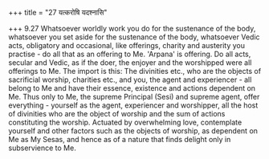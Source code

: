 +++
title = "27 यत्करोषि यदश्नासि"

+++
9.27 Whatsoever worldly work you do for the sustenance of the body,
whatsoever you set aside for the sustenance of the body, whatsoever
Vedic acts, obligatory and occasional, like offerings, charity and
austerity you practise - do all that as an offering to Me. 'Arpana' is
offering. Do all acts, secular and Vedic, as if the doer, the enjoyer
and the worshipped were all offerings to Me. The import is this: The
divinities etc., who are the objects of sacrificial worship, charities
etc., and you, the agent and experiencer - all belong to Me and have
their essence, existence and actions dependent on Me. Thus only to Me,
the supreme Principal (Sesi) and supreme agent, offer everything -
yourself as the agent, experiencer and worshipper, all the host of
divinities who are the object of worship and the sum of actions
constituting the worship. Actuated by overwhelming love, contemplate
yourself and other factors such as the objects of worship, as dependent
on Me as My Sesas, and hence as of a nature that finds delight only in
subservience to Me.
